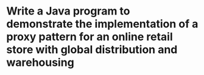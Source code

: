 <h1> Write a Java program to demonstrate the implementation of a proxy pattern for an online retail store with global distribution and warehousing</h1>

